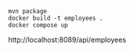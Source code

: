```
mvn package
docker build -t employees .
docker compose up
```

http://localhost:8089/api/employees